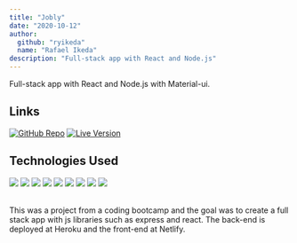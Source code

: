 ```yaml
---
title: "Jobly"
date: "2020-10-12"
author:
  github: "ryikeda"
  name: "Rafael Ikeda"
description: "Full-stack app with React and Node.js"
---
```


Full-stack app with React and Node.js with Material-ui.

## Links

[![GitHub Repo](https://img.shields.io/badge/-repository-lightgrey?&style=flat&logo=github)](https://github.com/ryikeda/react-jobly)
[![Live Version](https://img.shields.io/badge/-live%20version-blue)](https://5f844e48e6479ba91e3dee84--sleepy-minsky-612fb1.netlify.app/)

## Technologies Used

<img src="https://img.shields.io/badge/javascript%20-%23323330.svg?&style=flat&logo=javascript"/>
<img src="https://img.shields.io/badge/material%20ui%20-%230081CB.svg?&style=flat&logo=material-ui"/>
<img src="https://img.shields.io/badge/react%20-%2320232a.svg?&style=flat&logo=react"/>
<img src="https://img.shields.io/badge/node.js%20-%2343853D.svg?&style=flat&logo=node.js&logoColor=white"/>
<img src="https://img.shields.io/badge/express.js%20-%23404d59.svg?&style=flat"/>
<img src="https://img.shields.io/badge/JWT-lightgrey?&style=flat&"/>
<img src="https://img.shields.io/badge/postgres-%23316192.svg?&style=flat&logo=postgresql"/>
<img src="https://img.shields.io/badge/netlify-lightgrey.svg?&style=flat&logo=netlify"/>
<img src="https://img.shields.io/badge/heroku%20-%23430098.svg?&style=flat&logo=heroku"/>

<br/>
<br/>

This was a project from a coding bootcamp and the goal was to create a full stack app with js libraries such as express and react.
The back-end is deployed at Heroku and the front-end at Netlify.
